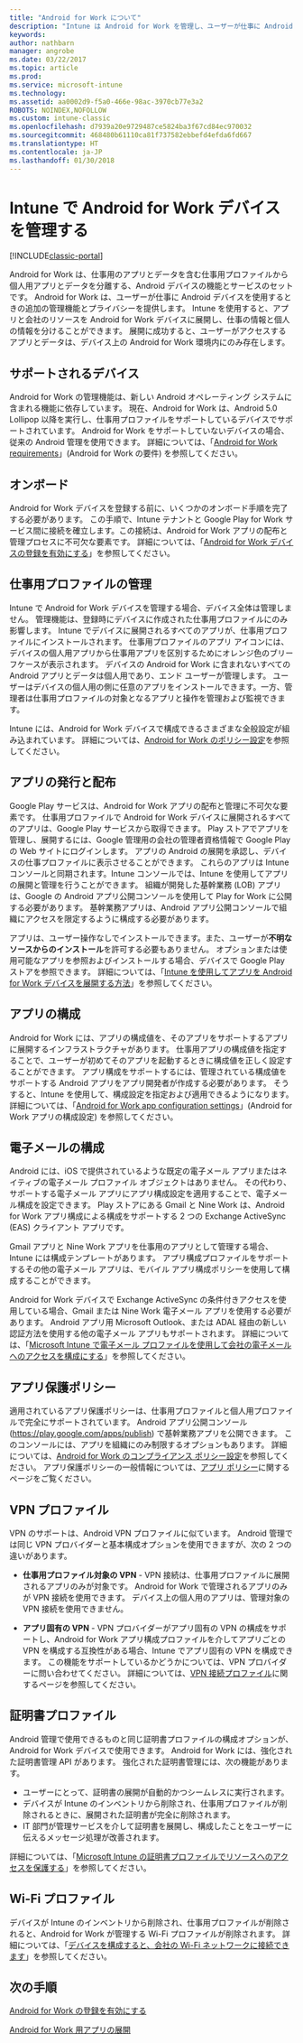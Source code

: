 ```yaml
---
title: "Android for Work について"
description: "Intune は Android for Work を管理し、ユーザーが仕事に Android デバイスを使用するときに追加の管理機能とプライバシーを提供します。"
keywords: 
author: nathbarn
manager: angrobe
ms.date: 03/22/2017
ms.topic: article
ms.prod: 
ms.service: microsoft-intune
ms.technology: 
ms.assetid: aa0002d9-f5a0-466e-98ac-3970cb77e3a2
ROBOTS: NOINDEX,NOFOLLOW
ms.custom: intune-classic
ms.openlocfilehash: d7939a20e9729487ce5824ba3f67cd84ec970032
ms.sourcegitcommit: 468480b61110ca81f737582ebbefd4efda6fd667
ms.translationtype: HT
ms.contentlocale: ja-JP
ms.lasthandoff: 01/30/2018
---
```

# <a name="manage-android-for-work-devices-with-intune"></a>Intune で Android for Work デバイスを管理する

[!INCLUDE[classic-portal](../includes/classic-portal.md)]

Android for Work は、仕事用のアプリとデータを含む仕事用プロファイルから個人用アプリとデータを分離する、Android デバイスの機能とサービスのセットです。 Android for Work は、ユーザーが仕事に Android デバイスを使用するときの追加の管理機能とプライバシーを提供します。 Intune を使用すると、アプリと会社のリソースを Android for Work デバイスに展開し、仕事の情報と個人の情報を分けることができます。 展開に成功すると、ユーザーがアクセスするアプリとデータは、デバイス上の Android for Work 環境内にのみ存在します。

## <a name="supported-devices"></a>サポートされるデバイス

Android for Work の管理機能は、新しい Android オペレーティング システムに含まれる機能に依存しています。 現在、Android for Work は、Android 5.0 Lollipop 以降を実行し、仕事用プロファイルをサポートしているデバイスでサポートされています。 Android for Work をサポートしていないデバイスの場合、従来の Android 管理を使用できます。 詳細については、「[Android for Work requirements](https://support.google.com/work/android/answer/6174145?hl=en&ref_topic=6151012)」(Android for Work の要件) を参照してください。

## <a name="onboarding"></a>オンボード

Android for Work デバイスを登録する前に、いくつかのオンボード手順を完了する必要があります。 この手順で、Intune テナントと Google Play for Work サービス間に接続を確立します。この接続は、Android for Work アプリの配布と管理プロセスに不可欠な要素です。 詳細については、「[Android for Work デバイスの登録を有効にする](/intune-classic/deploy-use/set-up-android-for-work)」を参照してください。

## <a name="work-profile-management"></a>仕事用プロファイルの管理

Intune で Android for Work デバイスを管理する場合、デバイス全体は管理しません。 管理機能は、登録時にデバイスに作成された仕事用プロファイルにのみ影響します。 Intune でデバイスに展開されるすべてのアプリが、仕事用プロファイルにインストールされます。 仕事用プロファイルのアプリ アイコンには、デバイスの個人用アプリから仕事用アプリを区別するためにオレンジ色のブリーフケースが表示されます。 デバイスの Android for Work に含まれないすべての Android アプリとデータは個人用であり、エンド ユーザーが管理します。 ユーザーはデバイスの個人用の側に任意のアプリをインストールできます。一方、管理者は仕事用プロファイルの対象となるアプリと操作を管理および監視できます。

Intune には、Android for Work デバイスで構成できるさまざまな全般設定が組み込まれています。 詳細については、[Android for Work のポリシー設定](android-for-work-policy-settings-in-microsoft-intune.md)を参照してください。

## <a name="app-publishing-and-distribution"></a>アプリの発行と配布

Google Play サービスは、Android for Work アプリの配布と管理に不可欠な要素です。 仕事用プロファイルで Android for Work デバイスに展開されるすべてのアプリは、Google Play サービスから取得できます。 Play ストアでアプリを管理し、展開するには、Google 管理用の会社の管理者資格情報で Google Play の Web サイトにログインします。 アプリの Android の展開を承認し、デバイスの仕事プロファイルに表示させることができます。 これらのアプリは Intune コンソールと同期されます。Intune コンソールでは、Intune を使用してアプリの展開と管理を行うことができます。 組織が開発した基幹業務 (LOB) アプリは、Google の Android アプリ公開コンソールを使用して Play for Work に公開する必要があります。 基幹業務アプリは、Android アプリ公開コンソールで組織にアクセスを限定するように構成する必要があります。

アプリは、ユーザー操作なしでインストールできます。また、ユーザーが**不明なソースからのインストール**を許可する必要もありません。 オプションまたは使用可能なアプリを参照およびインストールする場合、デバイスで Google Play ストアを参照できます。 詳細については、「[Intune を使用してアプリを Android for Work デバイスを展開する方法](/intune-classic/deploy-use/android-for-work-apps)」を参照してください。

## <a name="app-configuration"></a>アプリの構成

Android for Work には、アプリの構成値を、そのアプリをサポートするアプリに展開するインフラストラクチャがあります。 仕事用アプリの構成値を指定することで、ユーザーが初めてそのアプリを起動するときに構成値を正しく設定することができます。 アプリ構成をサポートするには、管理されている構成値をサポートする Android アプリをアプリ開発者が作成する必要があります。 そうすると、Intune を使用して、構成設定を指定および適用できるようになります。 詳細については、「[Android for Work app configuration settings](afw-app-configuration-policy.md)」(Android for Work アプリの構成設定) を参照してください。

## <a name="email-configuration"></a>電子メールの構成

Android には、iOS で提供されているような既定の電子メール アプリまたはネイティブの電子メール プロファイル オブジェクトはありません。 その代わり、サポートする電子メール アプリにアプリ構成設定を適用することで、電子メール構成を設定できます。 Play ストアにある Gmail と Nine Work は、Android for Work アプリ構成による構成をサポートする 2 つの Exchange ActiveSync (EAS) クライアント アプリです。

Gmail アプリと Nine Work アプリを仕事用のアプリとして管理する場合、Intune には構成テンプレートがあります。 アプリ構成プロファイルをサポートするその他の電子メール アプリは、モバイル アプリ構成ポリシーを使用して構成することができます。

Android for Work デバイスで Exchange ActiveSync の条件付きアクセスを使用している場合、Gmail または Nine Work 電子メール アプリを使用する必要があります。 Android アプリ用 Microsoft Outlook、または ADAL 経由の新しい認証方法を使用する他の電子メール アプリもサポートされます。 詳細については、「[Microsoft Intune で電子メール プロファイルを使用して会社の電子メールへのアクセスを構成にする](configure-access-to-corporate-email-using-email-profiles-with-microsoft-intune.md)」を参照してください。

## <a name="app-protection-policies"></a>アプリ保護ポリシー

適用されているアプリ保護ポリシーは、仕事用プロファイルと個人用プロファイルで完全にサポートされています。 Android アプリ公開コンソール (https://play.google.com/apps/publish) で基幹業務アプリを公開できます。 このコンソールには、アプリを組織にのみ制限するオプションもあります。 詳細については、[Android for Work のコンプライアンス ポリシー設定](afw-compliance-policy-settings-in-microsoft-intune.md)を参照してください。 アプリ保護ポリシーの一般情報については、[アプリ ポリシー](protect-app-data-using-mobile-app-management-policies-with-microsoft-intune.md)に関するページをご覧ください。

## <a name="vpn-profiles"></a>VPN プロファイル

VPN のサポートは、Android VPN プロファイルに似ています。 Android 管理では同じ VPN プロバイダーと基本構成オプションを使用できますが、次の 2 つの違いがあります。

-  **仕事用プロファイル対象の VPN** - VPN 接続は、仕事用プロファイルに展開されるアプリのみが対象です。 Android for Work で管理されるアプリのみが VPN 接続を使用できます。 デバイス上の個人用のアプリは、管理対象の VPN 接続を使用できません。

-  **アプリ固有の VPN** - VPN プロバイダーがアプリ固有の VPN の構成をサポートし、Android for Work アプリ構成プロファイルを介してアプリごとの VPN を構成する互換性がある場合、Intune でアプリ固有の VPN を構成できます。 この機能をサポートしているかどうかについては、VPN プロバイダーに問い合わせてください。 詳細については、[VPN 接続プロファイル](vpn-connections-in-microsoft-intune.md)に関するページを参照してください。

## <a name="certificate-profiles"></a>証明書プロファイル

Android 管理で使用できるものと同じ証明書プロファイルの構成オプションが、Android for Work デバイスで使用できます。 Android for Work には、強化された証明書管理 API があります。 強化された証明書管理には、次の機能があります。

- ユーザーにとって、証明書の展開が自動的かつシームレスに実行されます。
-  デバイスが Intune のインベントリから削除され、仕事用プロファイルが削除されるときに、展開された証明書が完全に削除されます。
-  IT 部門が管理サービスを介して証明書を展開し、構成したことをユーザーに伝えるメッセージ処理が改善されます。

詳細については、「[Microsoft Intune の証明書プロファイルでリソースへのアクセスを保護する](secure-resource-access-with-certificate-profiles.md)」を参照してください。

## <a name="wi-fi-profiles"></a>Wi-Fi プロファイル

デバイスが Intune のインベントリから削除され、仕事用プロファイルが削除されると、Android for Work が管理する Wi-Fi プロファイルが削除されます。 詳細については、「[デバイスを構成すると、会社の Wi-Fi ネットワークに接続できます](wi-fi-connections-in-microsoft-intune.md)」を参照してください。

## <a name="next-steps"></a>次の手順
[Android for Work の登録を有効にする](/intune-classic/deploy-use/set-up-android-for-work)

[Android for Work 用アプリの展開](/intune-classic/deploy-use/android-for-work-apps)
